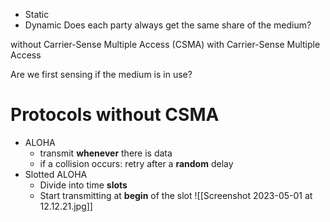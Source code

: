- Static
- Dynamic
Does each party always get the same share of the medium?

without Carrier-Sense Multiple Access (CSMA)
with Carrier-Sense Multiple Access

Are we first sensing if the medium is in use?

# Protocols without CSMA
- ALOHA
	- transmit **whenever** there is data
	- if a collision occurs: retry after a **random** delay
- Slotted ALOHA
	- Divide into time **slots**
	- Start transmitting at **begin** of the slot
![[Screenshot 2023-05-01 at 12.12.21.jpg]]
